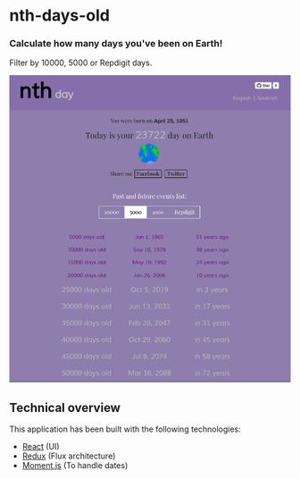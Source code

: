 # nth-days-old

### Calculate how many days you've been on Earth!

Filter by 10000, 5000 or Repdigit days.

![nth-days-old](screenshots/screenshot1.png)

## Technical overview

This application has been built with the following technologies:

- [React](https://facebook.github.io/react/) (UI)
- [Redux](https://redux.js.org/) (Flux architecture)
- [Moment.js](https://momentjs.com/) (To handle dates)
